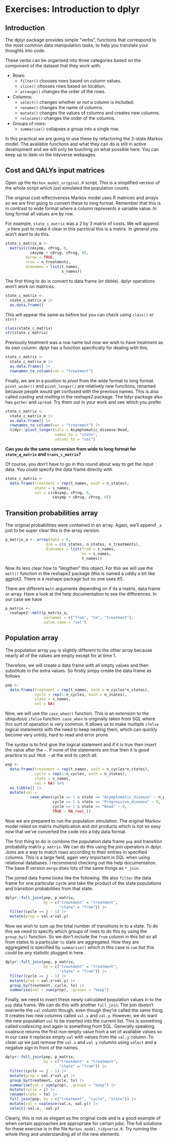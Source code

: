 Exercises: Introduction to dplyr
================

## Introduction

The dplyr package provides simple “verbs”, functions that correspond to
the most common data manipulation tasks, to help you translate your
thoughts into code.

These verbs can be organised into three categories based on the
component of the dataset that they work with:

-   Rows:
    -   `filter()` chooses rows based on column values.
    -   `slice()` chooses rows based on location.
    -   `arrange()` changes the order of the rows.
-   Columns:
    -   `select()` changes whether or not a column is included.
    -   `rename()` changes the name of columns.
    -   `mutate()` changes the values of columns and creates new
        columns.
    -   `relocate()` changes the order of the columns.
-   Groups of rows:
    -   `summarise()` collapses a group into a single row.

In this practical we are going to use these by refactoring the 3-state
Markov model. The available functions and what they can do is still in
active development and we will only be touching on what possible here.
You can keep up to date on the tidyverse webpages.

## Cost and QALYs input matrices

Open up the `Markov_model_original.R` script. This is a simplified
version of the whole script which just simulated the population counts.

The original cost-effectiveness Markov model uses R matrices and arrays
so we are first going to convert these to long format. Remember that
this is in contrast to wide format where a column represents a variable
value. In long format all values are by row.

For example, `state_c_matrix` was a 2 by 3 matrix of costs. We will
append `_m` here just to make it clear in this parctical this is a
matrix. In general you won’t want to do this.

``` r
state_c_matrix_m <-
  matrix(c(cAsymp, cProg, 0,
           cAsymp + cDrug, cProg, 0),
         byrow = TRUE,
         nrow = n_treatments,
         dimnames = list(t_names,
                         s_names))
```

The first thing to do is convert to data frame (or tibble). dplyr
operations won’t work on matrices.

``` r
state_c_matrix <-
  state_c_matrix_m |>
  as.data.frame()
```

This will appear the same as before but you can check using `class()` or
`str()`

``` r
class(state_c_matrix)
str(state_c_matrix)
```

Previously treatment was a row name but now we wish to have treatment as
its own column. dplyr has a function specifically for dealing with this.

``` r
state_c_matrix <-
  state_c_matrix_m |>
  as.data.frame() |>
  rownames_to_column(var = "treatment")
```

Finally, we are in a position to *pivot* from the wide format to long
format. `pivot_wider()` and `pivot_longer()` are relatively new
functions, renamed because people would get confused with the previous
names. This is also called *casting* and *melting* in the reshape2
package. The tidyr package also has `gather` and `spread`. Try them out
in your work and see which you prefer.

``` r
state_c_matrix <-
  state_c_matrix_m |>
  as.data.frame() |>
  rownames_to_column(var = "treatment") |>
  tidyr::pivot_longer(cols = Asymptomatic_disease:Dead,
                      names_to = "state",
                      values_to = "val")
```

**Can you do the same conversion from wide to long format for
`state_q_matrix` and `trans_c_matrix`?**

Of course, you don’t have to go in this round about way to get the input
data. You could specify the data frame directly with

``` r
state_c_matrix <-
  data.frame(treatment = rep(t_names, each = n_states),
             state = s_names,
             val = c(cAsymp, cProg, 0,
                     cAsymp + cDrug, cProg, 0))
```

## Transition probabilities array

The original probabilities were contained in an array. Again, we’ll
append `_a` just to be super clear this is the array version.

``` r
p_matrix_a <- array(data = 0,
                  dim = c(n_states, n_states, n_treatments),
                  dimnames = list(from = s_names,
                                  to = s_names,
                                  t_names))
```

Now its less clear how to “lengthen” this object. For this we will use
the `metl()` function in the reshape2 package (this is named a oddly a
bit like ggplot2. There is a reshape package but no one uses it!).

There are different `melt` arguments depending on if its a matrix, data
frame or array. Have a look at the help documentation to see the
differences. In our case we have

``` r
p_matrix <-
  reshape2::melt(p_matrix_a,
                 varnames = c("from", "to", "treatment"),
                 value.name = "val")
```

## Population array

The population array `pop` is slightly different to the other array
because nearly all of the values are empty except for at time 1.

Therefore, we will create a data frame with all empty values and then
substitute in the extra values. So firstly simpy create the data frame
as follows

``` r
pop <- 
  data.frame(treatment = rep(t_names, each = n_cycles*n_states),
             cycle = rep(1:n_cycles, each = n_states),
             state = s_names,
             val = NA)
```

Now, we will use the `case_when()` function. This is an extension to the
ubiquitous `ifelse` function. `case_when` is originally taken from SQL
where this sort of operation is very common. It allows us to make
multiple `ifelse` logical statements with the need to keep nesting them,
which can quickly become very untidy, hard to read and error prone.

The syntax is to first give the logical statement and if it is true then
insert the value after the `~`. If none of the statements are true then
it is good practice to put `TRUE ~` at the end to catch all.

``` r
pop <- 
  data.frame(treatment = rep(t_names, each = n_cycles*n_states),
             cycle = rep(1:n_cycles, each = n_states),
             state = s_names,
             val = NA) %>% 
  as_tibble() |> 
  mutate(val = 
           case_when(cycle == 1 & state == "Asymptomatic_disease" ~ n_pop,
                     cycle == 1 & state == "Progressive_disease" ~ 0,
                     cycle == 1 & state == "Dead" ~ 0,
                     TRUE ~ NA_real_))
```

Now we are prepared to run the population simulation. The original
Markov model relied on matrix multiplication and dot products which is
not so easy now that we’ve converted the code into a tidy data format.

The first thing to do is combine the population data frame `pop` and
transition probability matrix `p_matrix`. We can do this using the
*join* operators in dplyr. Joins are a way to match rows according to
their entries in specified columns. This is a large field, again very
important in SQL when using relational databases. I recommend checking
out the help documentation. The base R version `merge` does lots of the
same things as `*_join`.

The joined data frame looks like the following. We also `filter` the
data frame for one particular cycle and take the product of the state
populations and transition probabilities from that state.

``` r
dplyr::full_join(pop, p_matrix,
                 by = c("treatment" = "treatment",
                        "state" = "from")) |>
  filter(cycle == j - 1) |> 
  mutate(prop = val.x*val.y) 
```

Now we wish to sum up the total number of transitions in to a state. To
do this we need to specify which groups of rows to do this by using the
`group_by()` function. So we don’t include the `from` column in this
list so all from states to a particular `to` state are aggregated. How
they are aggregated is specified by `summarise()` which in this case is
`sum` but this could be any statistic plugged in here.

``` r
dplyr::full_join(pop, p_matrix,
                 by = c("treatment" = "treatment",
                        "state" = "from")) |>
  filter(cycle == j - 1) |> 
  mutate(prop = val.x*val.y) |>
  group_by(treatment, cycle, to) |>
  summarise(val = sum(prop), .groups = "keep") 
```

Finally, we need to insert these newly calculated population values in
to the `pop` data frame. We can do this with another `full_join`. The
join doesn’t overwrite the `val` column though, even though they’re
called the same thing. It creates two new columns called `val.x` and
`val.y`. However, we do want the new population `val` to be inserted
into the current list. This is something called *coalescing* and again
is something from SQL. Generally speaking, coalesce returns the first
non-empty value from a set of available values so in our case it
replaces empty `val` with values from the `val.y` column. To clean up we
just remove the `val.x` and `val.y` columns using `select` and a
negative sign in front of the names.

``` r
dplyr::full_join(pop, p_matrix,
                 by = c("treatment" = "treatment",
                        "state" = "from")) |>
  filter(cycle == j - 1) |> 
  mutate(prop = val.x*val.y) |>
  group_by(treatment, cycle, to) |>
  summarise(val = sum(prop), .groups = "keep") |> 
  mutate(cycle = j) |> 
  rename(state = to) |> 
  full_join(pop, by = c("treatment", "cycle", "state")) |> 
  mutate(val = coalesce(val.x, val.y)) |>
  select(-val.x, -val.y)
```

Clearly, this is not as elegant as the original code and is a good
example of when certain approaches are appropriate for certain jobs. The
full solutions for these exercise is in the file
`Markov_model_tidyverse.R`. Try running the whole thing and
understanding all of the new elements.
